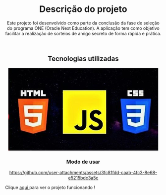 <h1 align="center">Descrição do projeto</h1>
<p align="center">Este projeto foi desenvolvido como parte da conclusão da fase de seleção do programa ONE (Oracle Next Education). 
A aplicação tem como objetivo facilitar a realização de sorteios de amigo secreto de forma rápida e prática.</p>
<br>
<h2 align="center">Tecnologias utilizadas</h2>

<div align="center">
<img src=./assets/js-css-html.jpg>
</div>

<h3 align="center"> Modo de usar</h3>
<div align="center">
  
https://github.com/user-attachments/assets/3fc81fdd-caab-4fc3-8e68-e5215bdc3a5c
</div>

<p>Clique <a href=https://challenge-amigo-secreto-alpha-three.vercel.app/> aqui </a>para ver o projeto funcionando ! </p>
